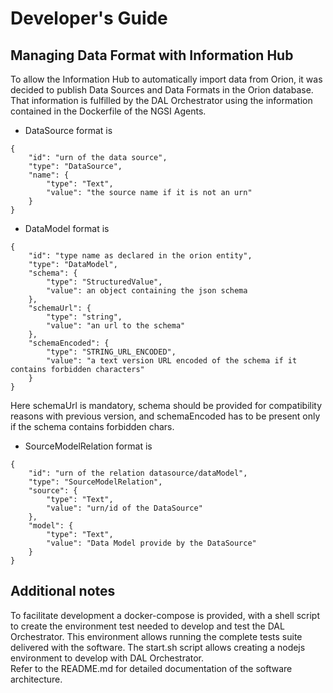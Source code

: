 # Developer's Guide

## Managing Data Format with Information Hub

To allow the Information Hub to automatically import data from Orion, it was decided to publish Data Sources and Data Formats in the Orion database. That information is fulfilled by the DAL Orchestrator using the information contained in the Dockerfile of the NGSI Agents. 

* DataSource format is 
```
{
    "id": "urn of the data source",
    "type": "DataSource",
    "name": {
        "type": "Text",
        "value": "the source name if it is not an urn"
    }
}
```


* DataModel format is
```
{
    "id": "type name as declared in the orion entity",
    "type": "DataModel",
    "schema": {
        "type": "StructuredValue",
        "value": an object containing the json schema
    },
    "schemaUrl": {
        "type": "string",
        "value": "an url to the schema"
    },
    "schemaEncoded": {
        "type": "STRING_URL_ENCODED",
        "value": "a text version URL encoded of the schema if it contains forbidden characters"
    }
}
```

Here schemaUrl is mandatory, schema should be provided for compatibility reasons with previous version, and schemaEncoded has to be present only if the schema contains forbidden chars.

* SourceModelRelation format is
```
{
    "id": "urn of the relation datasource/dataModel",
    "type": "SourceModelRelation",
    "source": {
        "type": "Text",
        "value": "urn/id of the DataSource"
    },
    "model": {
        "type": "Text",
        "value": "Data Model provide by the DataSource"
    }
}
```

## Additional notes
To facilitate development a docker-compose is provided, with a shell script to create the environment test needed to develop and test the DAL Orchestrator.
This environment allows running the complete tests suite delivered with the software.
The start.sh script allows creating a nodejs environment to develop with DAL Orchestrator.  
Refer to the README.md for detailed documentation of the software architecture.


